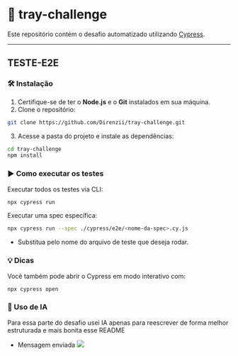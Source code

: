 # 🚀 tray-challenge

Este repositório contém o desafio automatizado utilizando [Cypress](https://www.cypress.io/).

---
## TESTE-E2E

### 🛠️ Instalação
1. Certifique-se de ter o **Node.js** e o **Git** instalados em sua máquina.
2. Clone o repositório:
```bash
git clone https://github.com/Direnzii/tray-challenge.git
````
3. Acesse a pasta do projeto e instale as dependências:
```bash
cd tray-challenge
npm install
````
### ▶️ Como executar os testes
Executar todos os testes via CLI:
```bash
npx cypress run
````
Executar uma spec específica:
```bash
npx cypress run --spec ./cypress/e2e/<nome-da-spec>.cy.js
````
- Substitua <nome-da-spec> pelo nome do arquivo de teste que deseja rodar.
### 💡 Dicas
Você também pode abrir o Cypress em modo interativo com:
```bash
npx cypress open
````
### 🤖 Uso de IA
Para essa parte do desafio usei IA apenas para reescrever de forma melhor estruturada e mais bonita esse README
- Mensagem enviada
![](./imagens/chat_readme.png)
